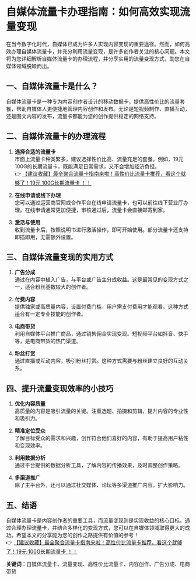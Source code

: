 # 自媒体流量卡办理指南：如何高效实现流量变现

在当今数字化时代，自媒体已成为许多人实现内容变现的重要途径。然而，如何高效办理自媒体流量卡，并充分利用流量变现，是许多创作者关注的核心问题。本文将为您详细解析自媒体流量卡的办理流程，并分享实用的流量变现方式，助您在自媒体领域脱颖而出。

## 一、自媒体流量卡是什么？

自媒体流量卡是一种专为内容创作者设计的移动数据卡，提供高性价比的流量套餐，帮助自媒体人更便捷地管理内容创作和发布。无论是短视频制作、直播互动，还是图文内容的发布，流量卡都能为您的创作提供稳定的网络支持。

## 二、自媒体流量卡的办理流程

1. **选择合适的流量卡**  
   市面上流量卡种类繁多，建议选择性价比高、流量充足的套餐。例如，19元100G的长期流量卡，既能满足日常需求，又不会增加经济负担。  
   👉 [【建议收藏】最全聚合流量卡指南来啦！高性价比流量卡推荐，看这个就够了！19元 100G长期流量卡 ！！](https://bit.ly/Liuliangka)

2. **在线申请或线下办理**  
   您可以通过运营商官网或合作平台在线申请流量卡，也可以前往线下营业厅办理。在线申请通常更加便捷，审核通过后，流量卡会直接邮寄到家。

3. **激活与使用**  
   收到流量卡后，按照说明书进行激活操作，即可开始使用。部分流量卡还支持即插即用，无需额外设置。

## 三、自媒体流量变现的实用方式

1. **广告分成**  
   通过在内容中植入广告，与平台或广告主分成收益。这是最常见的变现方式之一，适合粉丝基数较大的创作者。

2. **付费内容**  
   提供独家或高质量内容，设置付费门槛，用户需支付费用才能观看。这种方式适合有一定专业技能的创作者。

3. **电商带货**  
   利用自媒体平台推广商品，通过销售佣金实现变现。短视频平台如抖音、快手等，是电商带货的热门渠道。

4. **粉丝打赏**  
   通过直播或互动内容，吸引粉丝打赏。这种方式需要与粉丝建立良好的互动关系。

## 四、提升流量变现效率的小技巧

1. **优化内容质量**  
   高质量的内容是吸引流量的关键。注重选题、拍摄和剪辑，提升内容的专业性和吸引力。

2. **精准定位受众**  
   了解目标受众的需求和兴趣，创作符合他们喜好的内容，有助于提高用户粘性和变现效率。

3. **利用数据分析**  
   通过平台提供的数据分析工具，了解内容的传播效果，及时调整创作策略。

4. **多渠道推广**  
   除了主平台外，还可以通过社交媒体、论坛等多渠道推广内容，扩大影响力。

## 五、结语

自媒体流量卡是内容创作者的重要工具，而流量变现则是实现收益的核心目标。通过合理办理流量卡，并结合多样化的变现方式，您可以在自媒体领域取得更大的成功。希望本文的分享能为您的创作之路提供有价值的参考！  
👉 [【建议收藏】最全聚合流量卡指南来啦！高性价比流量卡推荐，看这个就够了！19元 100G长期流量卡 ！！](https://bit.ly/Liuliangka)

**关键词**：自媒体流量卡、流量变现、高性价比流量卡、内容创作、广告分成、电商带货